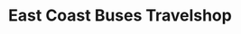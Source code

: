 ---
title: "East Coast Buses Travelshop"
url: /musselburgh/east-coast-buses-travelshop/
shop: Allgemein
---